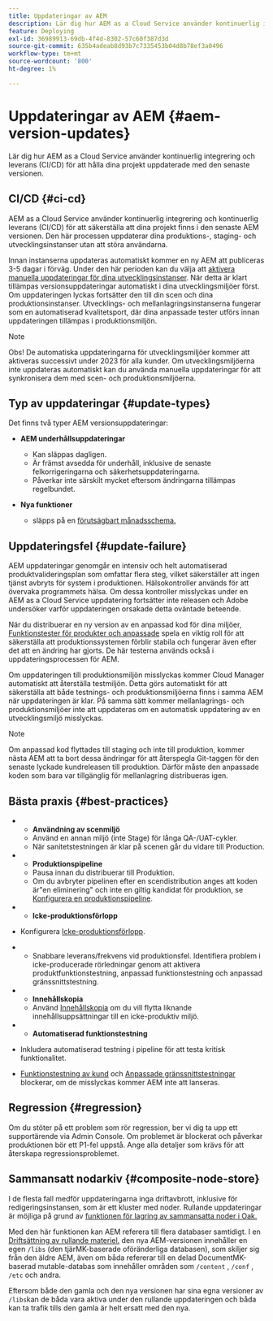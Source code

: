 ```yaml
---
title: Uppdateringar av AEM
description: Lär dig hur AEM as a Cloud Service använder kontinuerlig integrering och leverans (CI/CD) för att hålla dina projekt uppdaterade med den senaste versionen.
feature: Deploying
exl-id: 36989913-69db-4f4d-8302-57c60f387d3d
source-git-commit: 635b4adeab8d93b7c7335453b04d8b78ef3a0496
workflow-type: tm+mt
source-wordcount: '800'
ht-degree: 1%

---
```



# Uppdateringar av AEM {#aem-version-updates}

Lär dig hur AEM as a Cloud Service använder kontinuerlig integrering och leverans (CI/CD) för att hålla dina projekt uppdaterade med den senaste versionen.

## CI/CD {#ci-cd}

AEM as a Cloud Service använder kontinuerlig integrering och kontinuerlig leverans (CI/CD) för att säkerställa att dina projekt finns i den senaste AEM versionen. Den här processen uppdaterar dina produktions-, staging- och utvecklingsinstanser utan att störa användarna.

Innan instanserna uppdateras automatiskt kommer en ny AEM att publiceras 3-5 dagar i förväg. Under den här perioden kan du välja att
[aktivera manuella uppdateringar för dina utvecklingsinstanser](/help/implementing/cloud-manager/manage-environments.md#updating-dev-environment).
När detta är klart tillämpas versionsuppdateringar automatiskt i dina utvecklingsmiljöer först. Om uppdateringen lyckas fortsätter den till din scen och dina produktionsinstanser. Utvecklings- och mellanlagringsinstanserna fungerar som en automatiserad kvalitetsport, där dina anpassade tester utförs innan uppdateringen tillämpas i produktionsmiljön.

>[!NOTE]
>
> Obs! De automatiska uppdateringarna för utvecklingsmiljöer kommer att aktiveras successivt under 2023 för alla kunder. Om utvecklingsmiljöerna inte uppdateras automatiskt kan du använda manuella uppdateringar för att synkronisera dem med scen- och produktionsmiljöerna.


## Typ av uppdateringar {#update-types}

Det finns två typer AEM versionsuppdateringar:

* **AEM underhållsuppdateringar**

   * Kan släppas dagligen.
   * Är främst avsedda för underhåll, inklusive de senaste felkorrigeringarna och säkerhetsuppdateringarna.
   * Påverkar inte särskilt mycket eftersom ändringarna tillämpas regelbundet.

* **Nya funktioner**

   * släpps på en [förutsägbart månadsschema.](https://experienceleague.adobe.com/docs/experience-manager-release-information/aem-release-updates/update-releases-roadmap.html)

## Uppdateringsfel {#update-failure}

AEM uppdateringar genomgår en intensiv och helt automatiserad produktvalideringsplan som omfattar flera steg, vilket säkerställer att ingen tjänst avbryts för system i produktionen.
Hälsokontroller används för att övervaka programmets hälsa.
Om dessa kontroller misslyckas under en AEM as a Cloud Service uppdatering fortsätter inte releasen och Adobe undersöker varför uppdateringen orsakade detta oväntade beteende.

När du distribuerar en ny version av en anpassad kod för dina miljöer,
[Funktionstester för produkter och anpassade](/help/implementing/cloud-manager/overview-test-results.md#functional-testing)
spela en viktig roll för att säkerställa att produktionssystemen förblir stabila och fungerar även efter det att en ändring har gjorts. De här testerna används också i uppdateringsprocessen för AEM.

Om uppdateringen till produktionsmiljön misslyckas kommer Cloud Manager automatiskt att återställa testmiljön. Detta görs automatiskt för att säkerställa att både testnings- och produktionsmiljöerna finns i samma AEM när uppdateringen är klar.
På samma sätt kommer mellanlagrings- och produktionsmiljöer inte att uppdateras om en automatisk uppdatering av en utvecklingsmiljö misslyckas.

>[!NOTE]
>
>Om anpassad kod flyttades till staging och inte till produktion, kommer nästa AEM att ta bort dessa ändringar för att återspegla Git-taggen för den senaste lyckade kundreleasen till produktion. Därför måste den anpassade koden som bara var tillgänglig för mellanlagring distribueras igen.

## Bästa praxis {#best-practices}

* 
   * **Användning av scenmiljö**
   * Använd en annan miljö (inte Stage) för långa QA-/UAT-cykler.
   * När sanitetstestningen är klar på scenen går du vidare till Production.

* 
   * **Produktionspipeline**
   * Pausa innan du distribuerar till Produktion.
   * Om du avbryter pipelinen efter en scendistribution anges att koden är&quot;en eliminering&quot; och inte en giltig kandidat för produktion, se [Konfigurera en produktionspipeline](/help/implementing/cloud-manager/configuring-pipelines/configuring-production-pipelines.md).

* 
   * **Icke-produktionsförlopp**
* Konfigurera [Icke-produktionsförlopp](/help/implementing/cloud-manager/configuring-pipelines/configuring-non-production-pipelines.md#full-stack-code).
* 
   * Snabbare leverans/frekvens vid produktionsfel.  Identifiera problem i icke-producerade rörledningar genom att aktivera produktfunktionstestning, anpassad funktionstestning och anpassad gränssnittstestning.

* 
   * **Innehållskopia**
   * Använd [Innehållskopia](/help/implementing/developing/tools/content-copy.md) om du vill flytta liknande innehållsuppsättningar till en icke-produktiv miljö.

* 
   * **Automatiserad funktionstestning**
* Inkludera automatiserad testning i pipeline för att testa kritisk funktionalitet.
* [Funktionstestning av kund](/help/implementing/cloud-manager/functional-testing.md#custom-functional-testing) och [Anpassade gränssnittstestningar](/help/implementing/cloud-manager/functional-testing.md#custom-ui-testing) blockerar, om de misslyckas kommer AEM inte att lanseras.

## Regression {#regression}

Om du stöter på ett problem som rör regression, ber vi dig ta upp ett supportärende via Admin Console.  Om problemet är blockerat och påverkar produktionen bör ett P1-fel uppstå.  Ange alla detaljer som krävs för att återskapa regressionsproblemet.

## Sammansatt nodarkiv {#composite-node-store}

I de flesta fall medför uppdateringarna inga driftavbrott, inklusive för redigeringsinstansen, som är ett kluster med noder. Rullande uppdateringar är möjliga på grund av [funktionen för lagring av sammansatta noder i Oak.](https://jackrabbit.apache.org/oak/docs/nodestore/compositens.html)

Med den här funktionen kan AEM referera till flera databaser samtidigt. I en [Driftsättning av rullande materiel.](/help/implementing/deploying/overview.md#how-rolling-deployments-work) den nya AEM-versionen innehåller en egen `/libs` (den tjärMK-baserade oföränderliga databasen), som skiljer sig från den äldre AEM, även om båda refererar till en delad DocumentMK-baserad mutable-databas som innehåller områden som `/content` , `/conf` , `/etc` och andra.

Eftersom både den gamla och den nya versionen har sina egna versioner av `/libs`kan de båda vara aktiva under den rullande uppdateringen och båda kan ta trafik tills den gamla är helt ersatt med den nya.
